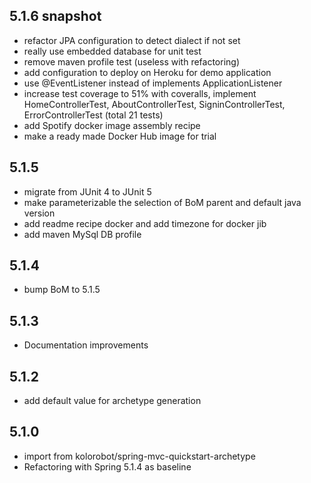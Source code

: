 

## 5.1.6 snapshot

* refactor JPA configuration to detect dialect if not set
* really use embedded database for unit test
* remove maven profile test (useless with refactoring)
* add configuration to deploy on Heroku for demo application
* use @EventListener instead of implements ApplicationListener
* increase test coverage to 51% with coveralls, implement HomeControllerTest, AboutControllerTest, SigninControllerTest, ErrorControllerTest (total 21 tests)
* add Spotify docker image assembly recipe
* make a ready made Docker Hub image for trial

## 5.1.5

* migrate from JUnit 4 to JUnit 5 
* make parameterizable the selection of BoM parent and default java version
* add readme recipe docker and add timezone for docker jib
* add maven MySql DB profile


## 5.1.4

* bump BoM to 5.1.5

## 5.1.3

* Documentation improvements

## 5.1.2

* add default value for archetype generation

## 5.1.0

* import from kolorobot/spring-mvc-quickstart-archetype
* Refactoring with Spring 5.1.4 as baseline